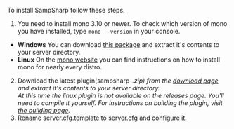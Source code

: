 To install SampSharp follow these steps.

1. You need to install mono 3.10 or newer. To check which version of mono you have installed, type `mono --version` in your console.
  - **Windows** You can download [this package](http://deploy.timpotze.nl/packages/mono-portable4.zip) and extract it's contents to your server directory.
  - **Linux** On the [mono website](http://www.mono-project.com/download/#download-lin) you can find instructions on how to install mono for nearly every distro.
2. Download the latest plugin(sampsharp-*.zip) from the [download page](https://github.com/ikkentim/SampSharp/releases) and extract it's contents to your server directory.  
At this time the linux plugin is not available on the releases page. You'll need to compile it yourself. For instructions on building the plugin, visit [the building page](https://github.com/ikkentim/SampSharp/wiki/building-the-plugin).*
3. Rename server.cfg.template to server.cfg and configure it.
